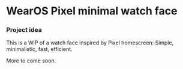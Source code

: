 # WearOS Pixel minimal watch face

### Project idea

This is a WiP of a watch face inspired by Pixel homescreen: Simple, minimalistic, fast, efficient. 

More to come soon.